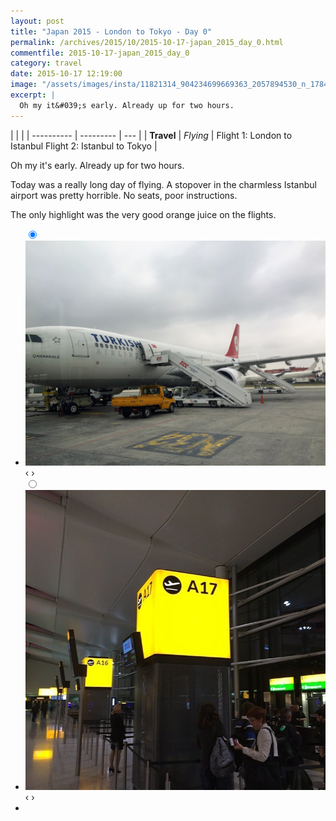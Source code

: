 ```yaml
---
layout: post
title: "Japan 2015 - London to Tokyo - Day 0"
permalink: /archives/2015/10/2015-10-17-japan_2015_day_0.html
commentfile: 2015-10-17-japan_2015_day_0
category: travel
date: 2015-10-17 12:19:00
image: "/assets/images/insta/11821314_904234699669363_2057894530_n_17844544408047535.jpg"
excerpt: |
  Oh my it&#039;s early. Already up for two hours.
---
```


|            |           |
| ---------- | --------- | --- |
| **Travel** | _Flying_  |  Flight 1: London to Istanbul
Flight 2: Istanbul to Tokyo   |

Oh my it&#039;s early. Already up for two hours.

Today was a really long day of flying. A stopover in the charmless Istanbul airport was pretty horrible. No seats, poor instructions.

The only highlight was the very good orange juice on the flights.

<ul class="slides">
    <input type="radio" name="radio-btn" id="img-1" checked="checked" />
    <li class="slide-container">
        <div class="slide">
          <a href="/assets/images/2015/japan2015_turkish_airlines.jpg"><img src="/assets/images/2015/japan2015_turkish_airlines.jpg" /></a>
        </div>			
    	<div class="nav">
      	     <label for="img-2" class="prev">&#x2039;</label>
      	     <label for="img-2" class="next">&#x203a;</label>
    	 </div>
    </li>
    <input type="radio" name="radio-btn" id="img-2" />
    <li class="slide-container">
        <div class="slide">
          <a href="/assets/images/insta/11821314_904234699669363_2057894530_n_17844544408047535.jpg"><img src="/assets/images/insta/11821314_904234699669363_2057894530_n_17844544408047535.jpg" /></a>
        </div>
    	<div class="nav">
      	     <label for="img-1" class="prev">&#x2039;</label>
      	     <label for="img-1" class="next">&#x203a;</label>
    	 </div>
    </li>
  <li class="nav-dots">
      <label for="img-1" class="nav-dot" id="img-dot-1"></label>
      <label for="img-2" class="nav-dot" id="img-dot-2"></label>
  </li>
</ul>

